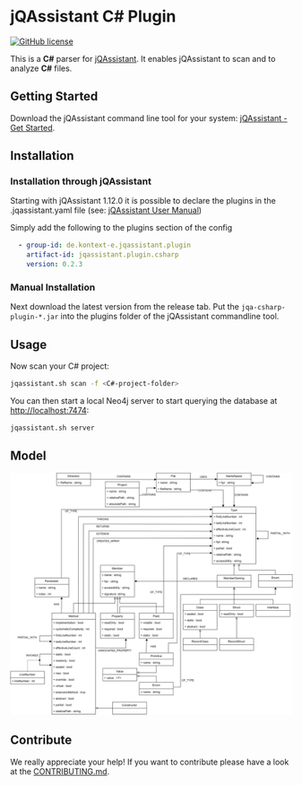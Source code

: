 # jQAssistant C# Plugin

[![GitHub license](https://img.shields.io/badge/License-GPL%20v3-blue.svg)](LICENSE)

This is a **C#** parser for [jQAssistant](https://jqassistant.org/). 
It enables jQAssistant to scan and to analyze **C#** files.

## Getting Started

Download the jQAssistant command line tool for your system: [jQAssistant - Get Started](https://jqassistant.org/get-started/).

## Installation
### Installation through jQAssistant

Starting with jQAssistant 1.12.0 it is possible to declare the plugins in the .jqassistant.yaml file (see: [jQAssistant User Manual](https://jqassistant.github.io/jqassistant/doc/1.12.2/manual/index.html#_yaml_files))

Simply add the following to the plugins section of the config
```yaml
  - group-id: de.kontext-e.jqassistant.plugin
    artifact-id: jqassistant.plugin.csharp
    version: 0.2.3
```

### Manual Installation

Next download the latest version from the release tab. Put the `jqa-csharp-plugin-*.jar` into the plugins folder of the jQAssistant commandline tool.

## Usage

Now scan your C# project:

```bash
jqassistant.sh scan -f <C#-project-folder>
```

You can then start a local Neo4j server to start querying the database at [http://localhost:7474](http://localhost:7474):

```bash
jqassistant.sh server
```

## Model

![Neo4j model for the jQAssistant C# plugin](./drawio/DatabaseSchema.drawio.svg)

## Contribute

We really appreciate your help! If you want to contribute please have a look at the [CONTRIBUTING.md](CONTRIBUTING.md).